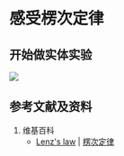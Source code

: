 # 感受楞次定律

## 开始做实体实验

![](/images/磁/电磁感应/感受楞次定律/1a1.jpg)

## 参考文献及资料

1. 维基百科
	- [Lenz's law](https://en.wikipedia.org/wiki/Lenz%27s_law) | [楞次定律](https://zh.wikipedia.org/wiki/楞次定律) 